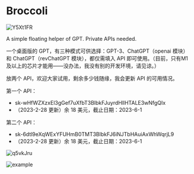 # Broccoli
![Y5Xt1FR](https://i.imgur.com/Y5Xt1FR.png)

A simple floating helper of GPT. Private APIs needed.

一个桌面版的 GPT，有三种模式可供选择：GPT-3、ChatGPT（openai 模块）和 ChatGPT（revChatGPT 模块），都仅需填入 API 即可使用。（目前，只有M1 及以上的芯片才能用——没办法，我没有别的开发环境，请见谅。）

放两个 API，欢迎大家试用，剩余多少钱随缘，我会更新 API 的可用情况。

第一个 API：

- 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
- （2023-2-28 更新）余 18 美元，截止日期：2023-6-1

第二个 API：

- 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
- （2023-2-28 更新）余 18 美元，截止日期：2023-6-1

![q5vkJru](https://i.imgur.com/q5vkJru.png)

![example](https://github.com/Ryan-the-hito/Broccoli/blob/main/img/My%20Movie%203.gif)
